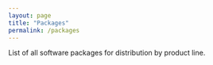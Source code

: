 ```yaml
---
layout: page
title: "Packages"
permalink: /packages
---
```

List of all software packages for distribution by product line.

